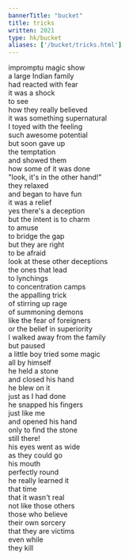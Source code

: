 ```yaml
---
bannerTitle: "bucket" 
title: tricks
written: 2021
type: hk/bucket
aliases: ['/bucket/tricks.html']
---
```


impromptu magic show  
a large Indian family  
had reacted with fear  
it was a shock  
to see  
how they really believed  
it was something supernatural  
I toyed with the feeling  
such awesome potential  
but soon gave up  
the temptation  
and showed them  
how some of it was done  
"look, it's in the other hand!"  
they relaxed  
and began to have fun  
it was a relief  
yes there's a deception  
but the intent is to charm  
to amuse  
to bridge the gap  
but they are right  
to be afraid  
look at these other deceptions  
the ones that lead  
to lynchings  
to concentration camps  
the appalling trick  
of stirring up rage  
of summoning demons  
like the fear of foreigners  
or the belief in superiority  
I walked away from the family  
but paused  
a little boy tried some magic  
all by himself  
he held a stone  
and closed his hand  
he blew on it  
just as I had done  
he snapped his fingers  
just like me  
and opened his hand  
only to find the stone  
still there!  
his eyes went as wide  
as they could go  
his mouth  
perfectly round  
he really learned it  
that time  
that it wasn't real  
not like those others  
those who believe  
their own sorcery  
that they are victims  
even while  
they kill
